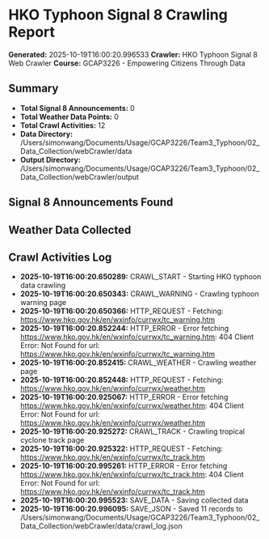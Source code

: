 # HKO Typhoon Signal 8 Crawling Report

**Generated:** 2025-10-19T16:00:20.996533
**Crawler:** HKO Typhoon Signal 8 Web Crawler
**Course:** GCAP3226 - Empowering Citizens Through Data

## Summary

- **Total Signal 8 Announcements:** 0
- **Total Weather Data Points:** 0
- **Total Crawl Activities:** 12
- **Data Directory:** /Users/simonwang/Documents/Usage/GCAP3226/Team3_Typhoon/02_Data_Collection/webCrawler/data
- **Output Directory:** /Users/simonwang/Documents/Usage/GCAP3226/Team3_Typhoon/02_Data_Collection/webCrawler/output

## Signal 8 Announcements Found

## Weather Data Collected

## Crawl Activities Log

- **2025-10-19T16:00:20.650289:** CRAWL_START - Starting HKO typhoon data crawling
- **2025-10-19T16:00:20.650343:** CRAWL_WARNING - Crawling typhoon warning page
- **2025-10-19T16:00:20.650366:** HTTP_REQUEST - Fetching: https://www.hko.gov.hk/en/wxinfo/currwx/tc_warning.htm
- **2025-10-19T16:00:20.852244:** HTTP_ERROR - Error fetching https://www.hko.gov.hk/en/wxinfo/currwx/tc_warning.htm: 404 Client Error: Not Found for url: https://www.hko.gov.hk/en/wxinfo/currwx/tc_warning.htm
- **2025-10-19T16:00:20.852415:** CRAWL_WEATHER - Crawling weather page
- **2025-10-19T16:00:20.852448:** HTTP_REQUEST - Fetching: https://www.hko.gov.hk/en/wxinfo/currwx/weather.htm
- **2025-10-19T16:00:20.925067:** HTTP_ERROR - Error fetching https://www.hko.gov.hk/en/wxinfo/currwx/weather.htm: 404 Client Error: Not Found for url: https://www.hko.gov.hk/en/wxinfo/currwx/weather.htm
- **2025-10-19T16:00:20.925272:** CRAWL_TRACK - Crawling tropical cyclone track page
- **2025-10-19T16:00:20.925322:** HTTP_REQUEST - Fetching: https://www.hko.gov.hk/en/wxinfo/currwx/tc_track.htm
- **2025-10-19T16:00:20.995261:** HTTP_ERROR - Error fetching https://www.hko.gov.hk/en/wxinfo/currwx/tc_track.htm: 404 Client Error: Not Found for url: https://www.hko.gov.hk/en/wxinfo/currwx/tc_track.htm
- **2025-10-19T16:00:20.995523:** SAVE_DATA - Saving collected data
- **2025-10-19T16:00:20.996095:** SAVE_JSON - Saved 11 records to /Users/simonwang/Documents/Usage/GCAP3226/Team3_Typhoon/02_Data_Collection/webCrawler/data/crawl_log.json
